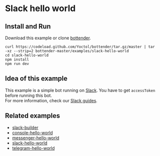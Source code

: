 # Slack hello world

## Install and Run

Download this example or clone [bottender](https://github.com/Yoctol/bottender).

```
curl https://codeload.github.com/Yoctol/bottender/tar.gz/master | tar -xz --strip=2 bottender-master/examples/slack-hello-world
cd slack-hello-world
npm install
npm run dev
```

## Idea of this example

This example is a simple bot running on [Slack](https://slack.com/). You have to get `accessToken` before running this bot.  
For more information, check our [Slack guides](https://bottender.js.org/docs/Platforms-Slack).  

## Related examples

- [slack-builder](../slack-builder)
- [console-hello-world](../console-hello-world)
- [messenger-hello-world](../messenger-hello-world)
- [slack-hello-world](../slack-hello-world)
- [telegram-hello-world](../telegram-hello-world)
